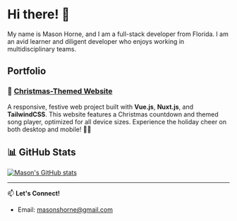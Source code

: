 # Hi there! 👋  
My name is Mason Horne, and I am a full-stack developer from Florida. I am an avid learner and diligent developer who enjoys working in multidisciplinary teams.

## Portfolio  
### 🎄 [Christmas-Themed Website](https://christmas-website-two.vercel.app/)  
A responsive, festive web project built with **Vue.js**, **Nuxt.js**, and **TailwindCSS**. This website features a Christmas countdown and themed song player, optimized for all device sizes. Experience the holiday cheer on both desktop and mobile! 🎅🎁

## 📊 GitHub Stats  
[![Mason's GitHub stats](https://github-readme-stats.vercel.app/api?username=masonscotthorne&show_icons=true&theme=tokyonight)](https://github.com/anuraghazra/github-readme-stats)

---

📫 **Let's Connect!**  
- Email: [masonshorne@gmail.com](mailto:masonshorne@gmail.com)  
